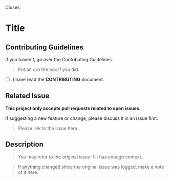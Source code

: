 Closes

# Title

## Contributing Guidelines

If you haven't, go over the Contributing Guidelines.

> Put an `x` in the box if you did.

- [ ] I have read the **CONTRIBUTING** document.

## Related Issue

**This project only accepts pull requests related to open issues.**

If suggesting a new feature or change, please discuss it in an issue first.

> Please link to the issue here.

## Description

> You may refer to the original issue if it has enough context.

> If anything changed since the original issue was logged, make a note of it here.
